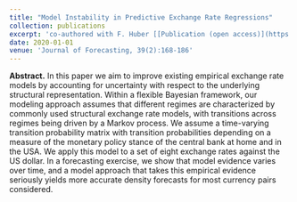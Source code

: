 ```yaml
---
title: "Model Instability in Predictive Exchange Rate Regressions"
collection: publications
excerpt: 'co-authored with F. Huber [[Publication (open access)](https://doi.org/10.1002/for.2620)]'
date: 2020-01-01
venue: 'Journal of Forecasting, 39(2):168-186'
---
```

**Abstract.** In this paper we aim to improve existing empirical exchange rate models by accounting for uncertainty with respect to the underlying structural representation. Within a flexible Bayesian framework, our modeling approach assumes that different regimes are characterized by commonly used structural exchange rate models, with transitions across regimes being driven by a Markov process. We assume a time-varying transition probability matrix with transition probabilities depending on a measure of the monetary policy stance of the central bank at home and in the USA. We apply this model to a set of eight exchange rates against the US dollar. In a forecasting exercise, we show that model evidence varies over time, and a model approach that takes this empirical evidence seriously yields more accurate density forecasts for most currency pairs considered.
